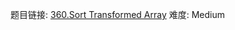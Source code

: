 题目链接: [360.Sort Transformed Array][1]
难度: Medium

[1]: https://leetcode.com/problems/sort-transformed-array
